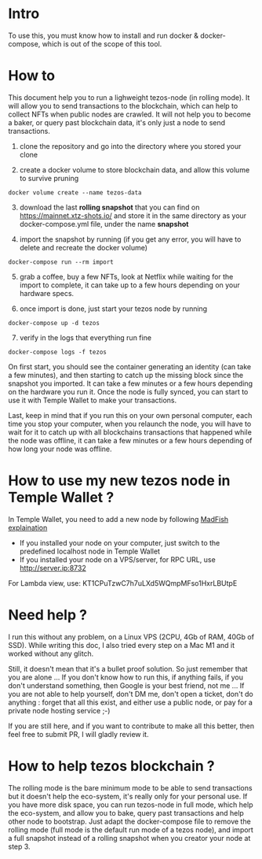 # Intro

To use this, you must know how to install and run docker & docker-compose, which is out of the scope of this tool.

# How to

This document help you to run a lighweight tezos-node (in rolling mode). It will allow you to send transactions to the blockchain, which can help to collect NFTs when public nodes are crawled. It will not help you to become a baker, or query past blockchain data, it's only just a node to send transactions.

1. clone the repository and go into the directory where you stored your clone

2. create a docker volume to store blockchain data, and allow this volume to survive pruning
```
docker volume create --name tezos-data
```

3. download the last **rolling snapshot** that you can find on https://mainnet.xtz-shots.io/ and store it in the same directory as your docker-compose.yml file, under the name **snapshot**

4. import the snapshot by running (if you get any error, you will have to delete and recreate the docker volume)
```
docker-compose run --rm import
```

5. grab a coffee, buy a few NFTs, look at Netflix while waiting for the import to complete, it can take up to a few hours depending on your hardware specs.

6. once import is done, just start your tezos node by running
```
docker-compose up -d tezos
```

7. verify in the logs that everything run fine
```
docker-compose logs -f tezos
```

On first start, you should see the container generating an identity (can take a few minutes), and then starting to catch up the missing block since the snapshot you imported. It can take a few minutes or a few hours depending on the hardware you run it. Once the node is fully synced, you can start to use it with Temple Wallet to make your transactions.

Last, keep in mind that if you run this on your own personal computer, each time you stop your computer, when you relaunch the node, you will have to wait for it to catch up with all blockchains transactions that happened while the node was offline, it can take a few minutes or a few hours depending of how long your node was offline.

# How to use my new tezos node in Temple Wallet ?

In Temple Wallet, you need to add a new node by following [MadFish explaination](https://madfish.crunch.help/temple-wallet/how-to-add-a-custom-rpc-to-the-temple-wallet)

* If you installed your node on your computer, just switch to the predefined localhost node in Temple Wallet
* If you installed your node on a VPS/server, for RPC URL, use http://server.ip:8732

For Lambda view, use: KT1CPuTzwC7h7uLXd5WQmpMFso1HxrLBUtpE

# Need help ?

I run this without any problem, on a Linux VPS (2CPU, 4Gb of RAM, 40Gb of SSD). While writing this doc, I also tried every step on a Mac M1 and it worked without any glitch.

Still, it doesn't mean that it's a bullet proof solution. So just remember that you are alone ... If you don't know how to run this, if anything fails, if you don't understand something, then Google is your best friend, not me ... If you are not able to help yourself, don't DM me, don't open a ticket, don't do anything : forget that all this exist, and either use a public node, or pay for a private node hosting service ;-)

If you are still here, and if you want to contribute to make all this better, then feel free to submit PR, I will gladly review it.

# How to help tezos blockchain ?

The rolling mode is the bare minimum mode to be able to send transactions but it doesn't help the eco-system, it's really only for your personal use. If you have more disk space, you can run tezos-node in full mode, which help the eco-system, and allow you to bake, query past transactions and help other node to bootstrap. Just adapt the docker-compose file to remove the rolling mode (full mode is the default run mode of a tezos node), and import a full snapshot instead of a rolling snapshot when you creator your node at step 3.